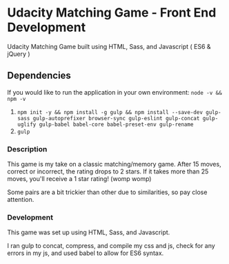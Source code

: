 # Udacity Matching Game - Front End Development
Udacity Matching Game built using HTML, Sass, and Javascript ( ES6 &amp; jQuery )

## Dependencies
If you would like to run the application in your own environment:
`node -v && npm -v`

1. `npm init -y && npm install -g gulp && npm install --save-dev gulp-sass gulp-autoprefixer browser-sync gulp-eslint gulp-concat gulp-uglify gulp-babel babel-core babel-preset-env gulp-rename`
2. `gulp`

### Description
This game is my take on a classic matching/memory game. After 15 moves, correct or incorrect, the rating drops to 2 stars. If it takes more than 25 moves, you'll receive a 1 star rating! (womp womp)

Some pairs are a bit trickier than other due to similarities, so pay close attention.

### Development
This game was set up using HTML, Sass, and Javascript.

I ran gulp to concat, compress, and compile my css and js, check for any errors in my js, and used babel to allow for ES6 syntax.
